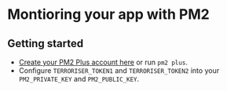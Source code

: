 # Montioring your app with PM2

## Getting started

- [Create your PM2 Plus account here](https://app.pm2.io) or run `pm2 plus`.
- Configure `TERRORISER_TOKEN1` and `TERRORISER_TOKEN2` into your `PM2_PRIVATE_KEY` and `PM2_PUBLIC_KEY`.